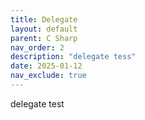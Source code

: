 ```yaml
---
title: Delegate
layout: default
parent: C Sharp
nav_order: 2
description: "delegate tess"
date: 2025-01-12
nav_exclude: true
---
```


delegate test
